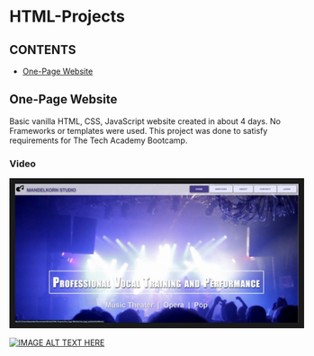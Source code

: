 # HTML-Projects

## CONTENTS
- [One-Page Website](#one-page-website)

## One-Page Website
Basic vanilla HTML, CSS, JavaScript website created in about 4 days. No Frameworks or templates were used. This project was done to satisfy requirements for The Tech Academy Bootcamp.

### Video
<a href="http://www.youtube.com/watch?feature=player_embedded&v=Haga0Cn2OuA" target="_blank"><img src="https://github.com/alex-moffat/HTML-Projects/blob/master/One_Page%20Website/Screenshot_mandelkorn_studio.jpg"  
alt="One-Page-Website" border="10" /></a>

[![IMAGE ALT TEXT HERE](http://img.youtube.com/vi/Haga0Cn2OuA/0.jpg)](http://www.youtube.com/watch?v=Haga0Cn2OuA)
